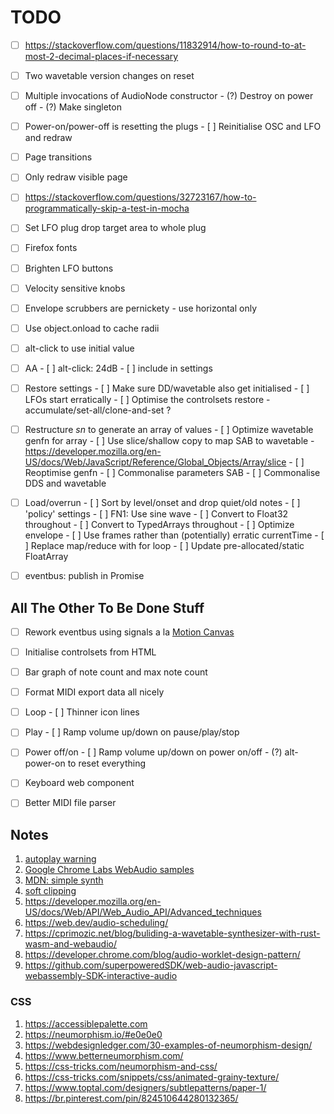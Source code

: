 # TODO

- [ ] https://stackoverflow.com/questions/11832914/how-to-round-to-at-most-2-decimal-places-if-necessary
- [ ] Two wavetable version changes on reset
- [ ] Multiple invocations of AudioNode constructor
      - (?) Destroy on power off
      - (?) Make singleton
- [ ] Power-on/power-off is resetting the plugs
      - [ ] Reinitialise OSC and LFO and redraw

- [ ] Page transitions
- [ ] Only redraw visible page
- [ ] https://stackoverflow.com/questions/32723167/how-to-programmatically-skip-a-test-in-mocha

- [ ] Set LFO plug drop target area to whole plug
- [ ] Firefox fonts
- [ ] Brighten LFO buttons
- [ ] Velocity sensitive knobs
- [ ] Envelope scrubbers are pernickety - use horizontal only
- [ ] Use object.onload to cache radii
- [ ] alt-click to use initial value

- [ ] AA
      - [ ] alt-click: 24dB
      - [ ] include in settings

- [ ] Restore settings
      - [ ] Make sure DD/wavetable also get initialised
      - [ ] LFOs start erratically
      - [ ] Optimise the controlsets restore - accumulate/set-all/clone-and-set ?

- [ ] Restructure _sn_ to generate an array of values
      - [ ] Optimize wavetable genfn for array
            - [ ] Use slice/shallow copy to map SAB to wavetable
                  - https://developer.mozilla.org/en-US/docs/Web/JavaScript/Reference/Global_Objects/Array/slice
            - [ ] Reoptimise genfn
            - [ ] Commonalise parameters SAB
            - [ ] Commonalise DDS and wavetable

- [ ] Load/overrun 
      - [ ] Sort by level/onset and drop quiet/old notes
            - [ ] 'policy' settings
            - [ ] FN1: Use sine wave
      - [ ] Convert to Float32 throughout
      - [ ] Convert to TypedArrays throughout
      - [ ] Optimize envelope
            - [ ] Use frames rather than (potentially) erratic currentTime
      - [ ] Replace map/reduce with for loop
      - [ ] Update pre-allocated/static FloatArray

- [ ] eventbus: publish in Promise


## All The Other To Be Done Stuff

- [ ] Rework eventbus using signals a la [Motion Canvas](https://github.com/motion-canvas/motion-canvas)
- [ ] Initialise controlsets from HTML
- [ ] Bar graph of note count and max note count
- [ ] Format MIDI export data all nicely
- [ ] Loop
      - [ ] Thinner icon lines

- [ ] Play 
      - [ ] Ramp volume up/down on pause/play/stop

- [ ] Power off/on
      - [ ] Ramp volume up/down on power on/off
      - (?) alt-power-on to reset everything

- [ ] Keyboard web component

- [ ] Better MIDI file parser

## Notes

1. [autoplay warning](https://developer.chrome.com/blog/autoplay/#webaudio)
2. [Google Chrome Labs WebAudio samples](https://github.com/GoogleChromeLabs/web-audio-samples/tree/main/src/audio-worklet)
3. [MDN: simple synth](https://developer.mozilla.org/en-US/docs/Web/API/Web_Audio_API/Simple_synth)
4. [soft clipping](https://ccrma.stanford.edu/~jos/pasp/Soft_Clipping.html)
5. https://developer.mozilla.org/en-US/docs/Web/API/Web_Audio_API/Advanced_techniques
6. https://web.dev/audio-scheduling/
7. https://cprimozic.net/blog/buliding-a-wavetable-synthesizer-with-rust-wasm-and-webaudio/
8. https://developer.chrome.com/blog/audio-worklet-design-pattern/
9. https://github.com/superpoweredSDK/web-audio-javascript-webassembly-SDK-interactive-audio

### CSS
1. https://accessiblepalette.com
2. https://neumorphism.io/#e0e0e0
3. https://webdesignledger.com/30-examples-of-neumorphism-design/
4. https://www.betterneumorphism.com/
5. https://css-tricks.com/neumorphism-and-css/
6. https://css-tricks.com/snippets/css/animated-grainy-texture/
7. https://www.toptal.com/designers/subtlepatterns/paper-1/
8. https://br.pinterest.com/pin/824510644280132365/


